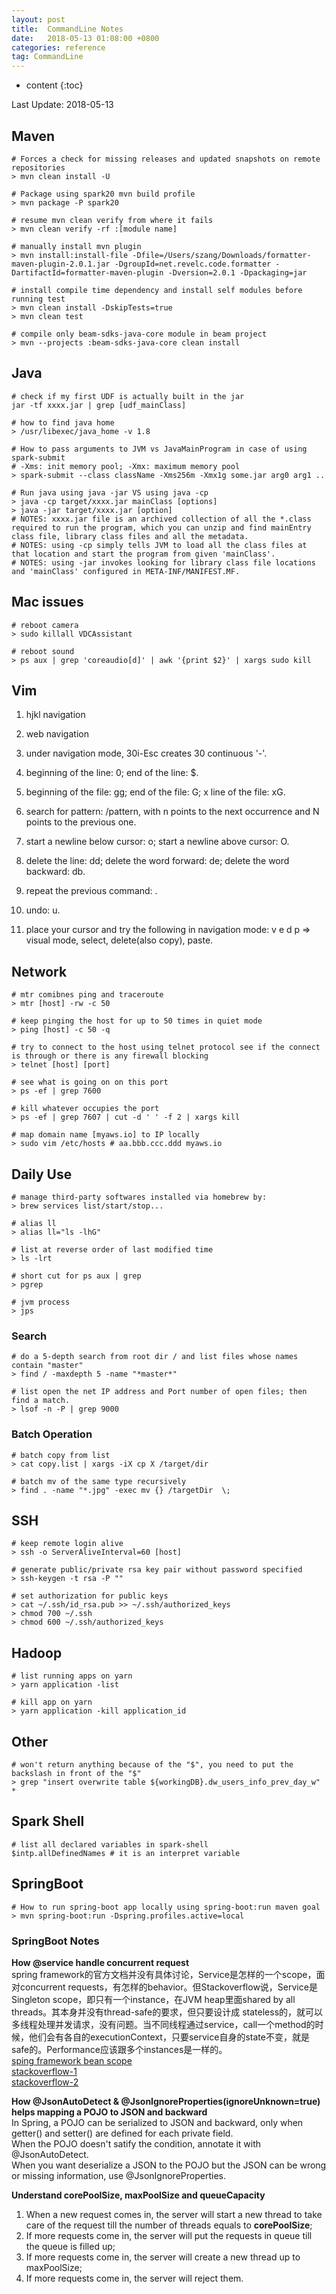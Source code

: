 ```yaml
---
layout: post
title:  CommandLine Notes
date:   2018-05-13 01:08:00 +0800
categories: reference
tag: CommandLine
---
```


* content
{:toc}



Last Update: 2018-05-13

## Maven
```shell
# Forces a check for missing releases and updated snapshots on remote repositories
> mvn clean install -U

# Package using spark20 mvn build profile
> mvn package -P spark20

# resume mvn clean verify from where it fails
> mvn clean verify -rf :[module name]

# manually install mvn plugin
> mvn install:install-file -Dfile=/Users/szang/Downloads/formatter-maven-plugin-2.0.1.jar -DgroupId=net.revelc.code.formatter -DartifactId=formatter-maven-plugin -Dversion=2.0.1 -Dpackaging=jar

# install compile time dependency and install self modules before running test
> mvn clean install -DskipTests=true
> mvn clean test

# compile only beam-sdks-java-core module in beam project
> mvn --projects :beam-sdks-java-core clean install
```

## Java
```shell
# check if my first UDF is actually built in the jar
jar -tf xxxx.jar | grep [udf_mainClass]

# how to find java home
> /usr/libexec/java_home -v 1.8

# How to pass arguments to JVM vs JavaMainProgram in case of using spark-submit
# -Xms: init memory pool; -Xmx: maximum memory pool
> spark-submit --class className -Xms256m -Xmx1g some.jar arg0 arg1 ..

# Run java using java -jar VS using java -cp
> java -cp target/xxxx.jar mainClass [options]
> java -jar target/xxxx.jar [option]
# NOTES: xxxx.jar file is an archived collection of all the *.class required to run the program, which you can unzip and find mainEntry class file, library class files and all the metadata.
# NOTES: using -cp simply tells JVM to load all the class files at that location and start the program from given 'mainClass'.
# NOTES: using -jar invokes looking for library class file locations and 'mainClass' configured in META-INF/MANIFEST.MF.

```


## Mac issues
```shell
# reboot camera
> sudo killall VDCAssistant

# reboot sound
> ps aux | grep 'coreaudio[d]' | awk '{print $2}' | xargs sudo kill
```


## Vim
1. hjkl navigation  

2. web navigation  

3. under navigation mode, 30i-Esc creates 30 continuous '-'.  

4. beginning of the line: 0; end of the line: $.  

5. beginning of the file: gg; end of the file: G; x line of the file: xG.  

6. search for pattern: /pattern, with n points to the next  occurrence and N points to the previous one.  

7. start a newline below cursor: o; start a newline above cursor: O.  

8. delete the line: dd; delete the word forward: de; delete the word backward: db.  

9. repeat the previous command: .  

10. undo: u.  

11. place your cursor and try the following in navigation mode: v e d p => visual mode, select, delete(also copy), paste.  


## Network
```shell
# mtr comibnes ping and traceroute
> mtr [host] -rw -c 50

# keep pinging the host for up to 50 times in quiet mode
> ping [host] -c 50 -q

# try to connect to the host using telnet protocol see if the connect is through or there is any firewall blocking
> telnet [host] [port]

# see what is going on on this port
> ps -ef | grep 7600

# kill whatever occupies the port
> ps -ef | grep 7607 | cut -d ' ' -f 2 | xargs kill

# map domain name [myaws.io] to IP locally
> sudo vim /etc/hosts # aa.bbb.ccc.ddd myaws.io
```


## Daily Use
```shell
# manage third-party softwares installed via homebrew by:
> brew services list/start/stop...

# alias ll
> alias ll="ls -lhG"

# list at reverse order of last modified time
> ls -lrt

# short cut for ps aux | grep
> pgrep 

# jvm process
> jps
```


### Search
```shell
# do a 5-depth search from root dir / and list files whose names contain "master"
> find / -maxdepth 5 -name "*master*"

# list open the net IP address and Port number of open files; then find a match.
> lsof -n -P | grep 9000
```


### Batch Operation
```shell
# batch copy from list
> cat copy.list | xargs -iX cp X /target/dir

# batch mv of the same type recursively
> find . -name "*.jpg" -exec mv {} /targetDir  \;
```


## SSH
```shell
# keep remote login alive
> ssh -o ServerAliveInterval=60 [host]

# generate public/private rsa key pair without password specified
> ssh-keygen -t rsa -P ""

# set authorization for public keys
> cat ~/.ssh/id_rsa.pub >> ~/.ssh/authorized_keys
> chmod 700 ~/.ssh
> chmod 600 ~/.ssh/authorized_keys
```


## Hadoop
```shell
# list running apps on yarn
> yarn application -list

# kill app on yarn
> yarn application -kill application_id
```


## Other
```shell
# won't return anything because of the "$", you need to put the backslash in front of the "$"
> grep "insert overwrite table ${workingDB}.dw_users_info_prev_day_w" *

```


## Spark Shell
```shell
# list all declared variables in spark-shell
$intp.allDefinedNames # it is an interpret variable
```


## SpringBoot
```shell
# How to run spring-boot app locally using spring-boot:run maven goal
> mvn spring-boot:run -Dspring.profiles.active=local
```

### SpringBoot Notes
__How @service handle concurrent request__  
spring framework的官方文档并没有具体讨论，Service是怎样的一个scope，面对concurrent requests，有怎样的behavior。但Stackoverflow说，Service是Singleton scope，即只有一个instance，在JVM heap里面shared by all threads。其本身并没有thread-safe的要求，但只要设计成 stateless的，就可以多线程处理并发请求，没有问题。当不同线程通过service，call一个method的时候，他们会有各自的executionContext，只要service自身的state不变，就是safe的。Performance应该跟多个instances是一样的。  
[sping framework bean scope](https://docs.spring.io/spring/docs/current/spring-framework-reference/core.html#beans-factory-scopes-singleton)  
[stackoverflow-1](https://stackoverflow.com/questions/25617962/how-does-the-singleton-bean-serve-the-concurrent-request)  
[stackoverflow-2](https://stackoverflow.com/questions/15745140/are-spring-objects-thread-safe)  


__How @JsonAutoDetect & @JsonIgnoreProperties(ignoreUnknown=true) helps mapping a POJO to JSON and backward__  
In Spring, a POJO can be serialized to JSON and backward, only when getter() and setter() are defined for each private field.  
When the POJO doesn't satify the condition, annotate it with @JsonAutoDetect.   
When you want deserialize a JSON to the POJO but the JSON can be wrong or missing information, use @JsonIgnoreProperties.   

__Understand corePoolSize, maxPoolSize and queueCapacity__  
1. When a new request comes in, the server will start a new thread to take care of the request till the number of threads equals to __corePoolSize__;  
2. If more requests come in, the server will put the requests in queue till the queue is filled up;  
3. If more requests come in, the server will create a new thread up to maxPoolSize;
4. If more requests come in, the server will reject them.

